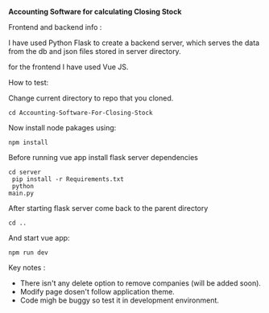 **Accounting Software for calculating Closing Stock**

Frontend and backend info :

I have used Python Flask to create a backend server, which serves the data from the db and json files stored in server directory.

for the frontend I have used Vue JS.

How to test:

Change current directory to repo that you cloned.

<code>cd Accounting-Software-For-Closing-Stock</code>

Now install node pakages using:

<code>npm install</code>

Before running vue app install flask server dependencies 

<code>cd server <br>
pip install -r Requirements.txt <br>
python main.py</code>

After starting flask server come back to the parent directory

<code>cd ..</code>

And start vue app:

<code>npm run dev</code>


Key notes :

- There isn't any delete option to remove companies (will be added soon).
- Modify page dosen't follow application theme.
- Code migh be buggy so test it in development environment. 

